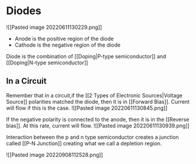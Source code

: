 # Diodes
![[Pasted image 20220611130229.png]]

- Anode is the positive region of the diode
- Cathode is the negative region of the diode

Diode is the combination of [[Doping|P-type semiconductor]] and [[Doping|N-type semiconductor]] 

## In a Circuit
Remember that in a circuit,if the [[2 Types of Electronic Sources|Voltage Source]] polarities matched the diode, then it is in [[Forward Bias]]. Current will flow if this is the case.
![[Pasted image 20220611130845.png]]

If the negative polarity is connected to the anode, then it is in the [[Reverse bias]]. At this rate, current will flow.
![[Pasted image 20220611130939.png]]


Interaction between the p and n type semiconductor creates a junction called [[P-N Junction]] creating what we call a depletion region.

![[Pasted image 20220908112528.png]]